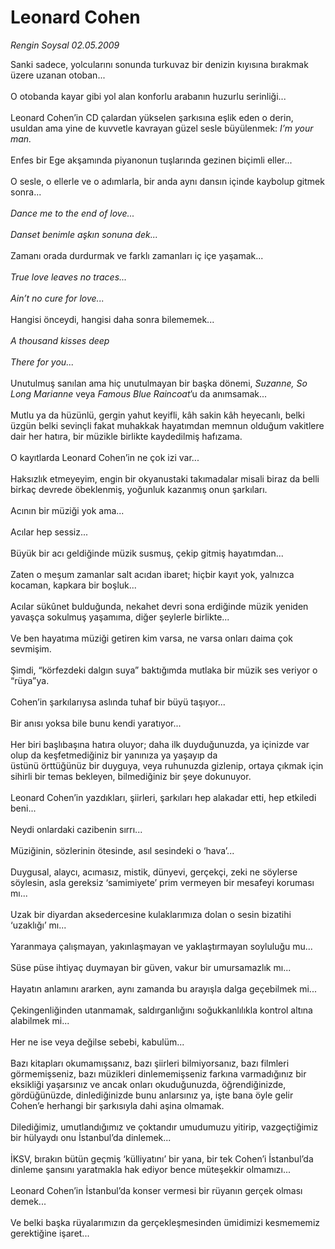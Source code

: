 # Leonard Cohen

*Rengin Soysal 02.05.2009*

<div class="taraf_structure_2col_1zq">
<div class="margen_n">



 <p>Sanki sadece, yolcularını sonunda turkuvaz bir denizin kıyısına bırakmak üzere uzanan otoban... <br/><br/>O otobanda kayar gibi yol alan konforlu arabanın huzurlu serinliği... <br/><br/>Leonard Cohen’in CD çalardan yükselen şarkısına eşlik eden o derin, usuldan ama yine de kuvvetle kavrayan güzel sesle büyülenmek: <i>I’m your man.</i> <br/><br/>Enfes bir Ege akşamında piyanonun tuşlarında gezinen biçimli eller... <br/><br/>O sesle, o ellerle ve o adımlarla, bir anda aynı dansın içinde kaybolup gitmek sonra...<i> <br/><br/>Dance me to the end of love... <br/><br/>Danset benimle aşkın sonuna dek...</i> <br/><br/>Zamanı orada durdurmak ve farklı zamanları iç içe yaşamak...<i> <br/><br/>True love leaves no traces... <br/><br/>Ain’t no cure for love...</i> <br/><br/>Hangisi önceydi, hangisi daha sonra bilememek...<i> <br/><br/>A thousand kisses deep <br/><br/>There for you...</i> <br/><br/>Unutulmuş sanılan ama hiç unutulmayan bir başka dönemi, <i>Suzanne,</i> <i>So Long Marianne</i> veya <i>Famous Blue Raincoat</i>’u da anımsamak... <br/><br/>Mutlu ya da hüzünlü, gergin yahut keyifli, kâh sakin kâh heyecanlı, belki üzgün belki sevinçli fakat muhakkak hayatımdan memnun olduğum vakitlere dair her hatıra, bir müzikle birlikte kaydedilmiş hafızama. <br/><br/>O kayıtlarda Leonard Cohen’in ne çok izi var... <br/><br/>Haksızlık etmeyeyim, engin bir okyanustaki takımadalar misali biraz da belli birkaç devrede öbeklenmiş, yoğunluk kazanmış onun şarkıları. <br/><br/>Acının bir müziği yok ama... <br/><br/>Acılar hep sessiz... <br/><br/>Büyük bir acı geldiğinde müzik susmuş, çekip gitmiş hayatımdan... <br/><br/>Zaten o meşum zamanlar salt acıdan ibaret; hiçbir kayıt yok, yalnızca kocaman, kapkara bir boşluk... <br/><br/>Acılar sükûnet bulduğunda, nekahet devri sona erdiğinde müzik yeniden yavaşça sokulmuş yaşamıma, diğer şeylerle birlikte... <br/><br/>Ve ben hayatıma müziği getiren kim varsa, ne varsa onları daima çok sevmişim. <br/><br/>Şimdi, “körfezdeki dalgın suya” baktığımda mutlaka bir müzik ses veriyor o “rüya”ya. <br/><br/>Cohen’in şarkılarıysa aslında tuhaf bir büyü taşıyor... <br/><br/>Bir anısı yoksa bile bunu kendi yaratıyor... <br/><br/>Her biri başlıbaşına hatıra oluyor; daha ilk duyduğunuzda, ya içinizde var olup da keşfetmediğiniz bir yanınıza ya yaşayıp da <br/>üstünü örttüğünüz bir duyguya, veya ruhunuzda gizlenip, ortaya çıkmak için sihirli bir temas bekleyen, bilmediğiniz bir şeye dokunuyor. <br/><br/>Leonard Cohen’in yazdıkları, şiirleri, şarkıları hep alakadar etti, hep etkiledi beni... <br/><br/>Neydi onlardaki cazibenin sırrı... <br/><br/>Müziğinin, sözlerinin ötesinde, asıl sesindeki o ‘hava’... <br/><br/>Duygusal, alaycı, acımasız, mistik, dünyevi, gerçekçi, zeki ne söylerse söylesin, asla gereksiz ‘samimiyete’ prim vermeyen bir mesafeyi koruması mı... <br/><br/>Uzak bir diyardan aksedercesine kulaklarımıza dolan o sesin bizatihi ‘uzaklığı’ mı... <br/><br/>Yaranmaya çalışmayan, yakınlaşmayan ve yaklaştırmayan soyluluğu mu... <br/><br/>Süse püse ihtiyaç duymayan bir güven, vakur bir umursamazlık mı... <br/><br/>Hayatın anlamını ararken, aynı zamanda bu arayışla dalga geçebilmek mi... <br/><br/>Çekingenliğinden utanmamak, saldırganlığını soğukkanlılıkla kontrol altına alabilmek mi... <br/><br/>Her ne ise veya değilse sebebi, kabulüm... <br/><br/>Bazı kitapları okumamışsanız, bazı şiirleri bilmiyorsanız, bazı filmleri görmemişseniz, bazı müzikleri dinlememişseniz farkına varmadığınız bir eksikliği yaşarsınız ve ancak onları okuduğunuzda, öğrendiğinizde, gördüğünüzde, dinlediğinizde bunu anlarsınız ya, işte bana öyle gelir Cohen’e herhangi bir şarkısıyla dahi aşina olmamak. <br/><br/>Dilediğimiz, umutlandığımız ve çoktandır umudumuzu yitirip, vazgeçtiğimiz bir hülyaydı onu İstanbul’da dinlemek... <br/><br/>İKSV, bırakın bütün geçmiş ‘külliyatını’ bir yana, bir tek Cohen’i İstanbul’da dinleme şansını yaratmakla hak ediyor bence müteşekkir olmamızı... <br/><br/>Leonard Cohen’in İstanbul’da konser vermesi bir rüyanın gerçek olması demek... <br/><br/>Ve belki başka rüyalarımızın da gerçekleşmesinden ümidimizi kesmememiz gerektiğine işaret... </p>

<br/>


<div id="taraf_not">
</div>

</div>


</div>
